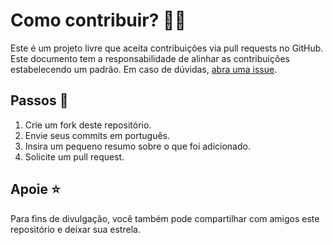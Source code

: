 # Como contribuir? ✍🏽

Este é um projeto livre que aceita contribuições via pull requests no GitHub. Este documento tem a responsabilidade de alinhar as contribuições estabelecendo um padrão. Em caso de dúvidas, [abra uma issue](https://github.com/Brunalu28/RepoGit/issues/new).

## Passos  👣

1. Crie um fork deste repositório.
2. Envie seus commits em português.
3. Insira um pequeno resumo sobre o que foi adicionado.
4. Solicite um pull request.

## Apoie ⭐️

Para fins de divulgação, você também pode compartilhar com amigos este repositório e deixar sua estrela.
